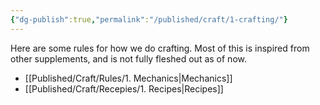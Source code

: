```yaml
---
{"dg-publish":true,"permalink":"/published/craft/1-crafting/"}
---
```


Here are some rules for how we do crafting. Most of this is inspired from other supplements, and is not fully fleshed out as of now.

- [[Published/Craft/Rules/1. Mechanics\|Mechanics]]
- [[Published/Craft/Recepies/1. Recipes\|Recipes]]